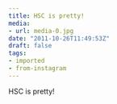 ```yaml
---
title: HSC is pretty!
media:
- url: media-0.jpg
date: "2011-10-26T11:49:53Z"
draft: false
tags:
- imported
- from-instagram
---
```

HSC is pretty!
